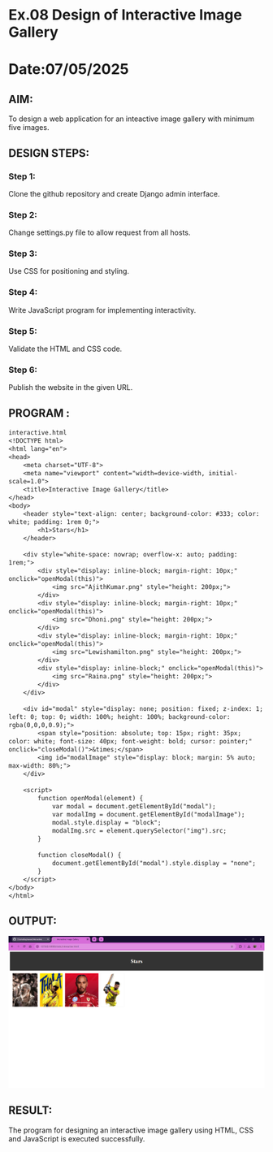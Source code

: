 # Ex.08 Design of Interactive Image Gallery
# Date:07/05/2025

## AIM:
To design a web application for an inteactive image gallery with minimum five images.

## DESIGN STEPS:

### Step 1:
Clone the github repository and create Django admin interface.

### Step 2:
Change settings.py file to allow request from all hosts.

### Step 3:
Use CSS for positioning and styling.

### Step 4:
Write JavaScript program for implementing interactivity.

### Step 5:
Validate the HTML and CSS code.

### Step 6:
Publish the website in the given URL.

## PROGRAM :
```
interactive.html
<!DOCTYPE html>
<html lang="en">
<head>
    <meta charset="UTF-8">
    <meta name="viewport" content="width=device-width, initial-scale=1.0">
    <title>Interactive Image Gallery</title>
</head>
<body>
    <header style="text-align: center; background-color: #333; color: white; padding: 1rem 0;">
        <h1>Stars</h1>
    </header>

    <div style="white-space: nowrap; overflow-x: auto; padding: 1rem;">
        <div style="display: inline-block; margin-right: 10px;" onclick="openModal(this)">
            <img src="AjithKumar.png" style="height: 200px;">
        </div>
        <div style="display: inline-block; margin-right: 10px;" onclick="openModal(this)">
            <img src="Dhoni.png" style="height: 200px;">
        </div>
        <div style="display: inline-block; margin-right: 10px;" onclick="openModal(this)">
            <img src="Lewishamilton.png" style="height: 200px;">
        </div>
        <div style="display: inline-block;" onclick="openModal(this)">
            <img src="Raina.png" style="height: 200px;">
        </div>
    </div>

    <div id="modal" style="display: none; position: fixed; z-index: 1; left: 0; top: 0; width: 100%; height: 100%; background-color: rgba(0,0,0,0.9);">
        <span style="position: absolute; top: 15px; right: 35px; color: white; font-size: 40px; font-weight: bold; cursor: pointer;" onclick="closeModal()">&times;</span>
        <img id="modalImage" style="display: block; margin: 5% auto; max-width: 80%;">
    </div>

    <script>
        function openModal(element) {
            var modal = document.getElementById("modal");
            var modalImg = document.getElementById("modalImage");
            modal.style.display = "block";
            modalImg.src = element.querySelector("img").src;
        }

        function closeModal() {
            document.getElementById("modal").style.display = "none";
        }
    </script>
</body>
</html>
```
## OUTPUT:
![alt text](<Screenshot 2025-05-07 154953-1.png>)
## RESULT:
The program for designing an interactive image gallery using HTML, CSS and JavaScript is executed successfully.
